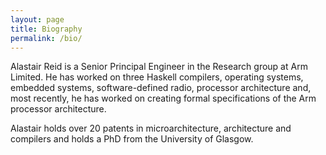 ```yaml
---
layout: page
title: Biography
permalink: /bio/
---
```


Alastair Reid is a Senior Principal Engineer in the Research group at Arm
Limited.
He has worked on
three Haskell compilers,
operating systems,
embedded systems,
software-defined radio,
processor architecture
and, most recently,
he has worked on creating formal specifications
of the Arm processor architecture.

Alastair
holds over 20 patents in microarchitecture, architecture and
compilers
and holds a PhD from the University of Glasgow.

